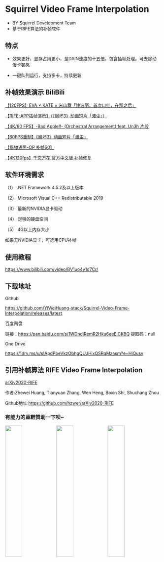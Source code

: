 # Squirrel Video Frame Interpolation
- BY Squirrel Development Team
- 基于RIFE算法的补帧软件

## 特点

- 效果更好，显存占用更小，是DAIN速度的十五倍，包含抽帧处理，可去除动漫卡顿感

- 一键队列运行，支持多卡，持续更新

## 补帧效果演示 BiliBili

[【120FPS】EVA × KATE × 米山舞「绫波丽，首次口红，在那之后」](https://www.bilibili.com/video/BV1yz4y1m7iF)

[【RIFE-APP插帧演示】（《崩坏3》动画短片「渡尘」）](https://www.bilibili.com/video/BV1fX4y1P7s3)

[【4K/60 FPS】-Bad Apple!!- (Orchestral Arrangement) feat. Un3h 片段](https://www.bilibili.com/video/BV1Mo4y197xr)

[【60FPS重制】《崩坏3》动画短片「渡尘」](https://www.bilibili.com/video/BV1rV411q7s4)

[【猫物语黑-OP 补帧60】](https://www.bilibili.com/video/BV11f4y1k7WW)

[【4K120fps】千恋万花 官方中文版 补帧修复](https://www.bilibili.com/video/BV1AT4y1P7kY)

## 软件环境需求
（1） .NET Framework 4.5.2及以上版本

（2） Microsoft Visual C++ Redistributable 2019

（3） 最新的NVIDIA显卡驱动

（4） 足够的硬盘空间

（5） 4G以上内存大小

如果无NVIDIA显卡，可选用CPU补帧

## 使用教程
https://www.bilibili.com/video/BV1uo4y1d7Cr/ 

## 下载地址
Github

https://github.com/YiWeiHuang-stack/Squirrel-Video-Frame-Interpolation/releases/latest

百度网盘

链接：https://pan.baidu.com/s/1WDndjRemR2Hku6eeElCK8Q  提取码：null 

One Drive

https://1drv.ms/u/s!ApdPbeVkzObhgQUJHixQSRqMzasm?e=HiQusv

## 引用补帧算法 RIFE Video Frame Interpolation

[arXiv2020-RIFE](https://github.com/hzwer/arXiv2020-RIFE)  

作者:Zhewei Huang, Tianyuan Zhang, Wen Heng, Boxin Shi, Shuchang Zhou

Github地址:https://github.com/hzwer/arXiv2020-RIFE

### 有能力的童鞋赞助一下呗~ 
<img src="https://s3.ax1x.com/2021/02/09/ydAVpV.png" width="33%"><img src="https://s3.ax1x.com/2021/02/09/ydETIA.jpg" width="33%"><img src="https://s3.ax1x.com/2021/02/09/ydEjsS.png" width="33%">

